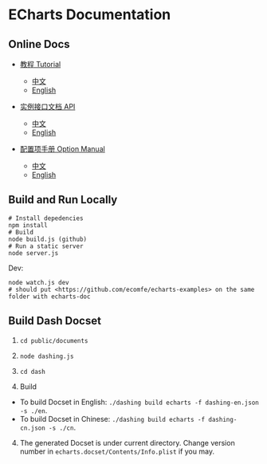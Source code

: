 # ECharts Documentation

## Online Docs

+ [教程 Tutorial](http://echarts.baidu.com/tutorial.html)
    + [中文](http://echarts.baidu.com/tutorial.html)
    + [English](https://ecomfe.github.io/echarts-doc/public/en/tutorial.html)

+ [实例接口文档 API](http://echarts.baidu.com/api.html)
    + [中文](http://echarts.baidu.com/api.html)
    + [English](https://ecomfe.github.io/echarts-doc/public/en/api.html)

+ [配置项手册 Option Manual](http://echarts.baidu.com/option.html)
    + [中文](http://echarts.baidu.com/option.html)
    + [English](https://ecomfe.github.io/echarts-doc/public/en/option.html)


## Build and Run Locally

```shell
# Install depedencies
npm install
# Build
node build.js (github)
# Run a static server
node server.js
```

Dev:
```shell
node watch.js dev
# should put <https://github.com/ecomfe/echarts-examples> on the same folder with echarts-doc
```

## Build Dash Docset

1. `cd public/documents`

2. `node dashing.js`

3. `cd dash`

3. Build
  - To build Docset in English: `./dashing build echarts -f dashing-en.json -s ./en`.
  - To build Docset in Chinese: `./dashing build echarts -f dashing-cn.json -s ./cn`.

4. The generated Docset is under current directory. Change version number in `echarts.docset/Contents/Info.plist` if you may.

